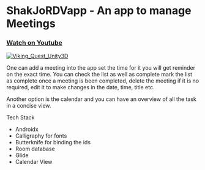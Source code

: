 # ShakJoRDVapp - An app to manage Meetings

### [Watch on Youtube](https://youtu.be/AVSEurXkx6Q?si=vBjjbNYhBNZWMx95)

[![Viking_Quest_Unity3D](https://youtu.be/AVSEurXkx6Q?si=vBjjbNYhBNZWMx95)](https://youtu.be/AVSEurXkx6Q?si=vBjjbNYhBNZWMx95 "Click to Play Video")

One can add a meeting into the app set the time for it you will get reminder on the exact time. You can check the list as well as complete mark the list as complete once a meeting is been completed, delete the meeting if it is no required, edit it to make changes in the date, time, title etc. 

Another option is the calendar and you can have an overview of all the task in a concise view.


Tech Stack
- Androidx
- Calligraphy for fonts
- Butterknife for binding the ids
- Room database
- Glide
- Calendar View
